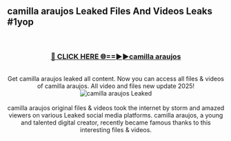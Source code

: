 ## camilla araujos Leaked Files And Videos Leaks #1yop
<br>
<div align="center">
<h3><a href="https://watchclip.my.id/camilla araujos" rel="nofollow">🔴 CLICK HERE 🌐==►►camilla araujos</a></h3>
<br>
Get camilla araujos leaked all content. Now you can access all files & videos of camilla araujos. All video and files new update 2025!
<br>
<a href="https://watchclip.my.id/camilla araujos" rel="nofollow" data-target="animated-image.originalLink"><img src="https://i.ibb.co.com/WyWwxjT/player-gif2.gif" alt="camilla araujos Leaked" style="max-width: 100%; display: inline-block;" data-target="animated-image.originalImage"></a>
<br><br>
camilla araujos original files & videos took the internet by storm and amazed viewers on various Leaked social media platforms. camilla araujos, a young and talented digital creator, recently became famous thanks to this interesting files & videos.
</div>
<br>